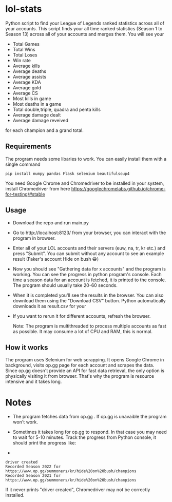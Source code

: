 # lol-stats
Python script to find your League of Legends ranked statistics across all of your accounts.
This script finds your all time ranked statistics (Season 1 to Season 13) across all of your accounts and merges them. You will see your
- Total Games
- Total Wins
- Total Loses
- Win rate
- Average kills
- Average deaths
- Average assists
- Average KDA
- Average gold
- Average CS
- Most kills in game
- Most deaths in a game
- Total double,triple, quadra and penta kills
- Average damage dealt
- Average damage reveived

for each champion and a grand total.


## Requirements
The program needs some libaries to work. You can easily install them with a single command
```
pip install numpy pandas Flask selenium beautifulsoup4
```

You need Google Chrome and Chromedriver to be installed in your system, install Chromedriver from here
https://googlechromelabs.github.io/chrome-for-testing/#stable

## Usage

- Download the repo and run main.py
- Go to http://localhost:8123/ from your browser, you can interact with the program in browser.
- Enter all of your LOL accounts and their servers (euw, na, tr, kr etc.) and press "Submit". You can submit without any account to see an example result (Faker's account Hide on bush 😀)
- Now you should see "Gathering data for x accounts" and the program is working. You can see the progress in python program's console. Each time a season data for an account is fetched, it is printed to the console. The program should usually take 20-60 seconds.
- When it is completed you'll see the results in the browser. You can also download them using the "Download CSV" button. Python automatically downloads it as result.csv for your
- If you want to rerun it for different accounts, refresh the browser.

  Note: The program is multithreaded to process multiple accounts as fast as possible. It may consume a lot of CPU and RAM, this is normal.



## How it works
The program uses Selenium for web scrapping. It opens Google Chrome in background, visits op.gg page for each account and scrapes the data. Since op.gg doesn't provide an API for fast data retrieval, the only option is physically visiting it from browser. That's why the program is resource intensive and it takes long.





# Notes
- The program fetches data from op.gg . If op.gg is unavaible the program won't work.

- Sometimes it takes long for op.gg to respond. In that case you may need to wait for 5-10 minutes. Track the progress from Python console, it should print the progress like:
-
```
driver created
Recorded Season 2022 for https://www.op.gg/summoners/kr/hide%20on%20bush/champions
Recorded Season 2021 for https://www.op.gg/summoners/kr/hide%20on%20bush/champions
```

If it never prints "driver created", Chromedriver may not be correctly installed.


  





